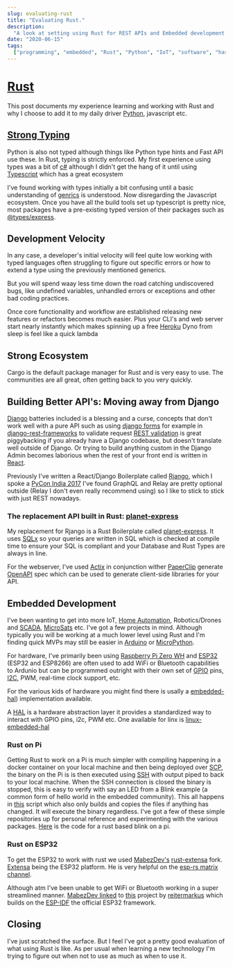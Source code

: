 ```yaml
---
slug: evaluating-rust
title: "Evaluating Rust."
description:
  "A look at setting using Rust for REST APIs and Embedded development."
date: "2020-06-15"
tags:
  ["programming", "embedded", "Rust", "Python", "IoT", "software", "hardware"]
---
```


# [Rust](https://www.rust-lang.org)

This post documents my experience learning and working with Rust and why I
choose to add it to my daily driver [Python](https://www.python.org), javascript
etc.

## [Strong Typing](https://en.wikipedia.org/wiki/Strong_and_weak_typing)

Python is also not typed although things like Python type hints and Fast API use
these. In Rust, typing is strictly enforced. My first experience using types was
a bit of [c#](<https://en.wikipedia.org/wiki/C_Sharp_(programming_language)>)
although I didn't get the hang of it until using
[Typescript](https://www.typescriptlang.org) which has a great ecosystem

I've found working with types initially a bit confusing until a basic
understanding of
[genrics](https://en.wikipedia.org/wiki/Generic_programming#Programming_language_support_for_genericity)
is understood. Now disregarding the Javascript ecosystem. Once you have all the
build tools set up typescript is pretty nice, most packages have a pre-existing
typed version of their packages such as
[@types/express](https://www.npmjs.com/package/@types/express).

## Development Velocity

In any case, a developer's initial velocity will feel quite low working with
typed languages often struggling to figure out specific errors or how to extend
a type using the previously mentioned generics.

But you will spend waay less time down the road catching undiscovered bugs, like
undefined variables, unhandled errors or exceptions and other bad coding
practices.

Once core functionality and workflow are established releasing new features or
refactors becomes much easier. Plus your CLI's and web server start nearly
instantly which makes spinning up a free [Heroku](http://heroku.com) Dyno from
sleep is feel like a quick lambda

## Strong Ecosystem

Cargo is the default package manager for Rust and is very easy to use. The
communities are all great, often getting back to you very quickly.

## Building Better API's: Moving away from Django

[Django](http://djangoproject.com) batteries included is a blessing and a curse,
concepts that don't work well with a pure API such as using
[django forms](https://docs.djangoproject.com/en/3.0/topics/forms/) for example
in [django-rest-frameworks](https://www.django-rest-framework.org) to validate
request
[REST validation](https://www.django-rest-framework.org/api-guide/validators/#validation-in-rest-framework)
is great piggybacking if you already have a Django codebase, but doesn't
translate well outside of Django. Or trying to build anything custom in the
Django Admin becomes laborious when the rest of your front end is written in
[React](http://reactjs.org).

Previously I've written a React/Django Boilerplate called
[Rjango](https://github.com/ncrmro/rjango), which I spoke a
[PyCon India 2017](https://in.pycon.org/cfp/2017/proposals/building-single-page-javascript-apps-with-django-graphql-relay-and-react~axoze/)
I've found GraphQL and Relay are pretty optional outside (Relay I don't even
really recommend using) so I like to stick to stick with just REST nowadays.

### The replacement API built in Rust: [planet-express](https://github.com/ncrmro/planet-express)

My replacement for Rjango is a Rust Boilerplate called
[planet-express](https://github.com/ncrmro/planet-express). It uses
[SQLx](https://github.com/launchbadge/sqlx) so your queries are written in SQL
which is checked at compile time to ensure your SQL is compliant and your
Database and Rust Types are always in line.

For the webserver, I've used [Actix](https://actix.rs) in conjunction wither
[PaperClip](https://github.com/wafflespeanut/paperclip) generate
[OpenAPI](https://www.openapis.org) spec which can be used to generate
client-side libraries for your API.

## Embedded Development

I've been wanting to get into more IoT,
[Home Automation](https://en.wikipedia.org/wiki/Home_automation),
Robotics/Drones and [SCADA](https://en.wikipedia.org/wiki/SCADA),
[MicroSats](https://en.wikipedia.org/wiki/Small_satellite) etc. I've got a few
projects in mind. Although typically you will be working at a much lower level
using Rust and I'm finding quick MVPs may still be easier in
[Arduino](http://arduino.cc) or [MicroPython](https://micropython.org).

For hardware, I've primarily been using
[Raspberry Pi Zero WH](https://www.raspberrypi.org/blog/raspberry-pi-zero-w-joins-family/)
and [ESP32](https://en.wikipedia.org/wiki/ESP32) (ESP32 and ESP8266) are often
used to add WiFi or Bluetooth capabilities to Ardunio but can be programmed
outright with their own set of
[GPIO](https://en.wikipedia.org/wiki/General-purpose_input/output) pins,
[I2C](https://en.wikipedia.org/wiki/I²C), PWM, real-time clock support, etc.

For the various kids of hardware you might find there is usally a
[embedded-hal](https://github.com/rust-embedded/embedded-hal)) implementation
available.

A [HAL](https://en.wikipedia.org/wiki/Hardware_abstraction) is a hardware
abstraction layer it provides a standardized way to interact with GPIO pins,
i2c, PWM etc. One available for linx is
[linux-embedded-hal](https://github.com/rust-embedded/linux-embedded-hal)

### Rust on Pi

Getting Rust to work on a Pi is much simpler with compiling happening in a
docker container on your local machine and then being deployed over
[SCP](https://en.wikipedia.org/wiki/Secure_copy), the binary on the Pi is is
then executed using [SSH](https://en.wikipedia.org/wiki/Secure_Shell) with
output piped to back to your local machine. When the SSH connection is closed
the binary is stopped, this is easy to verify with say an LED from a Blink
example (a common form of hello world in the embedded community). This all
happens in
[this](https://gist.github.com/ncrmro/ac6fa59c9125ac612c827391998e09fb) script
which also only builds and copies the files if anything has changed. It will
execute the binary regardless. I've got a few of these simple repositories up
for personal reference and experimenting with the various packages.
[Here](https://github.com/ncrmro/rust-pi-blink) is the code for a rust based
blink on a pi.

### Rust on ESP32

To get the ESP32 to work with rust we used
[MabezDev's](https://github.com/MabezDev)
[rust-extensa](https://github.com/MabezDev/rust-xtensa) fork.
[Extensa](https://docs.espressif.com/projects/esp-idf/en/release-v3.0/get-started/linux-setup.html)
being the ESP32 platform. He is very helpful on the
[esp-rs matrix channel](https://matrix.to/#/#esp-rs:matrix.org).

Although atm I've been unable to get WiFi or Bluetooth working in a super
streamlined manner.
[MabezDev linked](https://matrix.to/#/!LdaNPfUfvefOLewEIM:matrix.org/$WB3t660N0rQ-wyOue1-cB6UtDnH-nxqo1u5JHVJOoKY?via=matrix.org&via=matrix.0x1010.de&via=laas.fr)
to [this](https://github.com/reitermarkus/esp32-hello) project by
[reitermarkus](https://github.com/reitermarkus) which builds on the
[ESP-IDF](https://github.com/espressif/esp-idf) the official ESP32 framework.

## Closing

I've just scratched the surface. But I feel I've got a pretty good evaluation of
what using Rust is like. As per usual when learning a new technology I'm trying
to figure out when not to use as much as when to use it.
